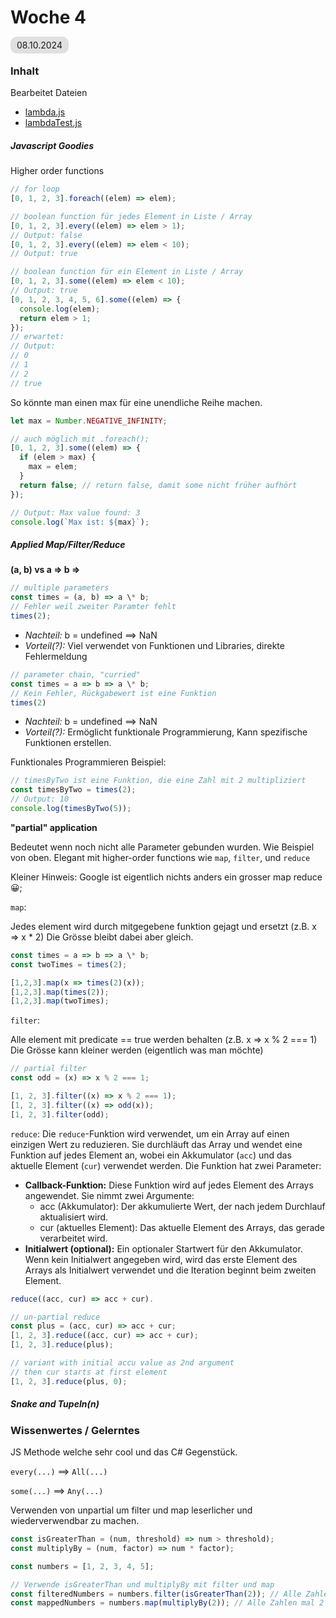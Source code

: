 # Woche 4

<span style="background-color: #e0e0e0; border-radius: 10px; padding: 5px 10px;">08.10.2024</span>

### Inhalt

Bearbeitet Dateien

- [lambda.js](./lambda/lambda.js)
- [lambdaTest.js](./lambda/lambdaTest.js)

##### Javascript Goodies

Higher order functions

```javascript
// for loop
[0, 1, 2, 3].foreach((elem) => elem);

// boolean function für jedes Element in Liste / Array
[0, 1, 2, 3].every((elem) => elem > 1);
// Output: false
[0, 1, 2, 3].every((elem) => elem < 10);
// Output: true

// boolean function für ein Element in Liste / Array
[0, 1, 2, 3].some((elem) => elem < 10);
// Output: true
[0, 1, 2, 3, 4, 5, 6].some((elem) => {
  console.log(elem);
  return elem > 1;
});
// erwartet:
// Output:
// 0
// 1
// 2
// true
```

So könnte man einen max für eine unendliche Reihe machen.

```javascript
let max = Number.NEGATIVE_INFINITY;

// auch möglich mit .foreach();
[0, 1, 2, 3].some((elem) => {
  if (elem > max) {
    max = elem;
  }
  return false; // return false, damit some nicht früher aufhört
});

// Output: Max value found: 3
console.log(`Max ist: ${max}`);
```

##### Applied Map/Filter/Reduce

**(a, b) vs a => b =>**

```javascript
// multiple parameters
const times = (a, b) => a \* b;
// Fehler weil zweiter Paramter fehlt
times(2);
```

- _Nachteil:_ b = undefined ==> NaN
- _Vorteil(?):_ Viel verwendet von Funktionen und Libraries, direkte Fehlermeldung

```javascript
// parameter chain, "curried"
const times = a => b => a \* b;
// Kein Fehler, Rückgabewert ist eine Funktion
times(2)
```

- _Nachteil:_ b = undefined ==> NaN
- _Vorteil(?):_ Ermöglicht funktionale Programmierung, Kann spezifische Funktionen erstellen.

Funktionales Programmieren Beispiel:

```javascript
// timesByTwo ist eine Funktion, die eine Zahl mit 2 multipliziert
const timesByTwo = times(2);
// Output: 10
console.log(timesByTwo(5));
```

**"partial" application**

Bedeutet wenn noch nicht alle Parameter gebunden wurden. Wie Beispiel von oben.
Elegant mit higher-order functions wie `map`, `filter`, und `reduce`

Kleiner Hinweis: Google ist eigentlich nichts anders ein grosser map reduce 😀;

`map`:

Jedes element wird durch mitgegebene funktion gejagt und ersetzt (z.B. x => x \* 2)
Die Grösse bleibt dabei aber gleich.

```javascript
const times = a => b => a \* b;
const twoTimes = times(2);

[1,2,3].map(x => times(2)(x));
[1,2,3].map(times(2));
[1,2,3].map(twoTimes);
```

`filter`:

Alle element mit predicate == true werden behalten (z.B. x => x % 2 === 1)
Die Grösse kann kleiner werden (eigentlich was man möchte)

```javascript
// partial filter
const odd = (x) => x % 2 === 1;

[1, 2, 3].filter((x) => x % 2 === 1);
[1, 2, 3].filter((x) => odd(x));
[1, 2, 3].filter(odd);
```

`reduce`:
Die `reduce`-Funktion wird verwendet, um ein Array auf einen einzigen Wert zu reduzieren. Sie durchläuft das Array und wendet eine Funktion auf jedes Element an, wobei ein Akkumulator (`acc`) und das aktuelle Element (`cur`) verwendet werden. Die Funktion hat zwei Parameter:

- **Callback-Funktion:** Diese Funktion wird auf jedes Element des Arrays angewendet. Sie nimmt zwei Argumente:
  - acc (Akkumulator): Der akkumulierte Wert, der nach jedem Durchlauf aktualisiert wird.
  - cur (aktuelles Element): Das aktuelle Element des Arrays, das gerade verarbeitet wird.
- **Initialwert (optional):** Ein optionaler Startwert für den Akkumulator. Wenn kein Initialwert angegeben wird, wird das erste Element des Arrays als Initialwert verwendet und die Iteration beginnt beim zweiten Element.

```javascript
reduce((acc, cur) => acc + cur).
```

```javascript
// un-partial reduce
const plus = (acc, cur) => acc + cur;
[1, 2, 3].reduce((acc, cur) => acc + cur);
[1, 2, 3].reduce(plus);

// variant with initial accu value as 2nd argument
// then cur starts at first element
[1, 2, 3].reduce(plus, 0);
```

##### Snake and Tupeln(n)

### Wissenwertes / Gelerntes

JS Methode welche sehr cool und das C# Gegenstück.

`every(...)` ==> `All(...)`

`some(...)` ==> `Any(...)`

Verwenden von unpartial um filter und map leserlicher und wiederverwendbar zu machen.

```javascript
const isGreaterThan = (num, threshold) => num > threshold);
const multiplyBy = (num, factor) => num * factor);

const numbers = [1, 2, 3, 4, 5];

// Verwende isGreaterThan und multiplyBy mit filter und map
const filteredNumbers = numbers.filter(isGreaterThan(2)); // Alle Zahlen größer als 2
const mappedNumbers = numbers.map(multiplyBy(2)); // Alle Zahlen mal 2
```
